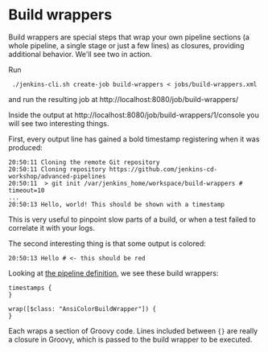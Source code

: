# Build wrappers

Build wrappers are special steps that wrap your own pipeline sections (a whole pipeline, a single stage or just a few lines) as closures, providing additional behavior. We'll see two in action.

Run
```
 ./jenkins-cli.sh create-job build-wrappers < jobs/build-wrappers.xml
```

and run the resulting job at http://localhost:8080/job/build-wrappers/

Inside the output at http://localhost:8080/job/build-wrappers/1/console you will see two interesting things.

First, every output line has gained a bold timestamp registering when it was produced:
```
20:50:11 Cloning the remote Git repository
20:50:11 Cloning repository https://github.com/jenkins-cd-workshop/advanced-pipelines
20:50:11  > git init /var/jenkins_home/workspace/build-wrappers # timeout=10
...
20:50:13 Hello, world! This should be shown with a timestamp
```
This is very useful to pinpoint slow parts of a build, or when a test failed to correlate it with your logs.

The second interesting thing is that some output is colored:
```
20:50:13 Hello # <- this should be red
```

Looking at [the pipeline definition](https://github.com/jenkins-cd-workshop/advanced-pipelines/blob/master/Jenkinsfile.build-wrappers), we see these build wrappers:
```
timestamps {
}
```
```
wrap([$class: "AnsiColorBuildWrapper"]) {
}
```
Each wraps a section of Groovy code. Lines included between `{}` are really a closure in Groovy, which is passed to the build wrapper to be executed.
